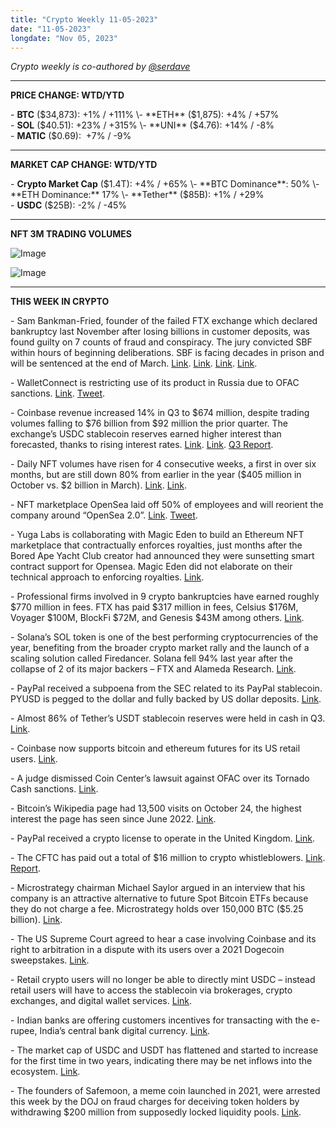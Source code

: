 ```yaml
---
title: "Crypto Weekly 11-05-2023"
date: "11-05-2023"
longdate: "Nov 05, 2023"
---
```


*Crypto weekly is co-authored by [@serdave](https://twitter.com/serdave_eth)*



---

**PRICE CHANGE: WTD/YTD**

\- **BTC** ($34,873): +1% / +111%  
\- **ETH** ($1,875): +4% / +57%  
\- **SOL** ($40.51): +23% / +315%  
\- **UNI** ($4.76): +14% / -8%  
\- **MATIC** ($0.69):  +7% / -9%



---

**MARKET CAP CHANGE: WTD/YTD**

\- **Crypto Market Cap** ($1.4T): +4% / +65%  
\- **BTC Dominance**: 50%  
\- **ETH Dominance:** 17%  
\- **Tether** ($85B): +1% / +29%  
\- **USDC** ($25B): -2% / -45%



---

**NFT 3M TRADING VOLUMES**

![Image](/images/11-05-2023-1.png)

![Image](/images/11-05-2023-2.png)

---

**THIS WEEK IN CRYPTO**

\- Sam Bankman-Fried, founder of the failed FTX exchange which declared bankruptcy last November after losing billions in customer deposits, was found guilty on 7 counts of fraud and conspiracy. The jury convicted SBF within hours of beginning deliberations. SBF is facing decades in prison and will be sentenced at the end of March. [Link](https://www.wsj.com/finance/currencies/verdict-sam-bankman-fried-trial-ftx-guilty-4a54dbfe?mod=currencies_news_article_pos5). [Link](https://www.nytimes.com/2023/11/02/technology/sam-bankman-fried-fraud-trial-ftx.html). [Link](https://www.bloomberg.com/news/articles/2023-11-03/speedy-bankman-fried-verdict-is-unusal-for-big-white-collar-case). [Link](https://techcrunch.com/2023/11/02/sam-bankman-fried-found-guilty-on-all-seven-counts/).   
  
\- WalletConnect is restricting use of its product in Russia due to OFAC sanctions. [Link](https://www.theblock.co/post/260284/walletconnect-restricts-use-in-russia-citing-ofac-guidelines). [Tweet](https://x.com/WalletConnect/status/1719405809057120457?s=20).   
  
\- Coinbase revenue increased 14% in Q3 to $674 million, despite trading volumes falling to $76 billion from $92 million the prior quarter. The exchange’s USDC stablecoin reserves earned higher interest than forecasted, thanks to rising interest rates. [Link](https://www.bloomberg.com/news/articles/2023-11-02/coinbase-s-loss-narrows-while-revenue-rises-more-than-forecast). [Link](https://techcrunch.com/2023/11/02/coinbases-q3-2023-revenue-beat-expectations/). [Q3 Report](https://investor.coinbase.com/financials/quarterly-results/default.aspx).   
  
\- Daily NFT volumes have risen for 4 consecutive weeks, a first in over six months, but are still down 80% from earlier in the year ($405 million in October vs. $2 billion in March). [Link](https://x.com/punk9059/status/1720431770804371564?s=20). [Link](https://www.msn.com/en-us/money/markets/nft-trading-volume-rose-by-35-in-october/ar-AA1jonB3).   
  
\- NFT marketplace OpenSea laid off 50% of employees and will reorient the company around “OpenSea 2.0”. [Link](https://decrypt.co/204371/opensea-slashes-nft-marketplace-staff-50-layoffs). [Tweet](https://twitter.com/dfinzer/status/1720516611998699657).    
  
\- Yuga Labs is collaborating with Magic Eden to build an Ethereum NFT marketplace that contractually enforces royalties, just months after the Bored Ape Yacht Club creator had announced they were sunsetting smart contract support for Opensea. Magic Eden did not elaborate on their technical approach to enforcing royalties. [Link](https://decrypt.co/204403/bored-ape-creator-yuga-labs-magic-eden-launching-ethereum-nft-marketplace-enforces-royalties).   
  
\- Professional firms involved in 9 crypto bankruptcies have earned roughly $770 million in fees. FTX has paid $317 million in fees, Celsius $176M, Voyager $100M, BlockFi $72M, and Genesis $43M among others. [Link](https://www.wsj.com/articles/crypto-bankruptcies-make-lawyers-bankers-into-roughly-770-million-winners-3525adfa).   
  
\- Solana’s SOL token is one of the best performing cryptocurrencies of the year, benefiting from the broader crypto market rally and the launch of a scaling solution called Firedancer. Solana fell 94% last year after the collapse of 2 of its major backers – FTX and Alameda Research. [Link](https://www.bloomberg.com/news/articles/2023-11-02/solana-sol-once-backed-by-bankman-fried-is-now-year-s-best-performer).   
  
\- PayPal received a subpoena from the SEC related to its PayPal stablecoin. PYUSD is pegged to the dollar and fully backed by US dollar deposits. [Link](https://www.bloomberg.com/news/articles/2023-11-02/paypal-fields-sec-subpoena-seeking-documents-for-stablecoin-work).   
  
\- Almost 86% of Tether’s USDT stablecoin reserves were held in cash in Q3. [Link](https://www.bloomberg.com/news/articles/2023-10-31/tether-says-reserves-held-in-cash-equivalents-are-highest-ever).   
  
\- Coinbase now supports bitcoin and ethereum futures for its US retail users. [Link](https://www.wsj.com/livecoverage/fed-meeting-interest-rate-decision-fomc-november-2023/card/coinbase-u-s-customers-can-now-trade-crypto-futures-o1zcMf431VF0OAW8hwkk).   
  
\- A judge dismissed Coin Center’s lawsuit against OFAC over its Tornado Cash sanctions. [Link](https://protos.com/coin-center-loses-tornado-cash-lawsuit-intends-to-appeal/).   
  
\- Bitcoin’s Wikipedia page had 13,500 visits on October 24, the highest interest the page has seen since June 2022. [Link](https://www.theblock.co/post/260033/bitcoins-page-on-wikipedia-sees-highest-views-since-june-2022-amid-ongoing-rally).  
  
\- PayPal received a crypto license to operate in the United Kingdom. [Link](https://decrypt.co/203974/paypal-secures-crypto-registration-uk).   
  
\- The CFTC has paid out a total of $16 million to crypto whistleblowers. [Link](https://decrypt.co/203951/crypto-tips-dominate-whistleblowing-activity-this-year-says-cftc-commissioner). [Report](https://www.cftc.gov/PressRoom/SpeechesTestimony/romerostatement103123).   
  
\- Microstrategy chairman Michael Saylor argued in an interview that his company is an attractive alternative to future Spot Bitcoin ETFs because they do not charge a fee. Microstrategy holds over 150,000 BTC ($5.25 billion). [Link](https://www.cnbc.com/video/2023/11/02/we-are-big-bitcoin-bulls-says-microstrategys-michael-saylor.html).   
  
\- The US Supreme Court agreed to hear a case involving Coinbase and its right to arbitration in a dispute with its users over a 2021 Dogecoin sweepstakes. [Link](https://www.reuters.com/legal/us-supreme-court-takes-up-coinbase-arbitration-dispute-2023-11-03/).   
  
\- Retail crypto users will no longer be able to directly mint USDC – instead retail users will have to access the stablecoin via brokerages, crypto exchanges, and digital wallet services. [Link](https://www.coindesk.com/business/2023/10/31/circle-curbs-stablecoin-minting-for-retail-users-moving-closer-to-tethers-practice/).   
  
\- Indian banks are offering customers incentives for transacting with the e-rupee, India’s central bank digital currency. [Link](https://www.reuters.com/technology/indian-banks-offer-incentives-lift-digital-currency-transactions-sources-2023-10-27/).  
  
\- The market cap of USDC and USDT has flattened and started to increase for the first time in two years, indicating there may be net inflows into the ecosystem. [Link](https://decrypt.co/204360/stablecoin-supply-bottoms-out-bullish-crypto).   
  
\- The founders of Safemoon, a meme coin launched in 2021, were arrested this week by the DOJ on fraud charges for deceiving token holders by withdrawing $200 million from supposedly locked liquidity pools. [Link](https://www.coindesk.com/policy/2023/11/01/sec-charges-safemoon-team-with-fraud-offering-unregistered-crypto-securities/).